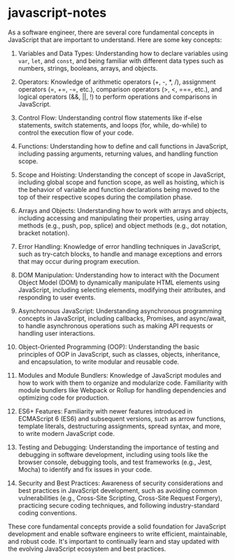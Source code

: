 # javascript-notes

As a software engineer, there are several core fundamental concepts in JavaScript that are important to understand. Here are some key concepts:

1. Variables and Data Types: Understanding how to declare variables using `var`, `let`, and `const`, and being familiar with different data types such as numbers, strings, booleans, arrays, and objects.

2. Operators: Knowledge of arithmetic operators (+, -, \*, /), assignment operators (=, +=, -=, etc.), comparison operators (>, <, ===, etc.), and logical operators (&&, ||, !) to perform operations and comparisons in JavaScript.

3. Control Flow: Understanding control flow statements like if-else statements, switch statements, and loops (for, while, do-while) to control the execution flow of your code.

4. Functions: Understanding how to define and call functions in JavaScript, including passing arguments, returning values, and handling function scope.

5. Scope and Hoisting: Understanding the concept of scope in JavaScript, including global scope and function scope, as well as hoisting, which is the behavior of variable and function declarations being moved to the top of their respective scopes during the compilation phase.

6. Arrays and Objects: Understanding how to work with arrays and objects, including accessing and manipulating their properties, using array methods (e.g., push, pop, splice) and object methods (e.g., dot notation, bracket notation).

7. Error Handling: Knowledge of error handling techniques in JavaScript, such as try-catch blocks, to handle and manage exceptions and errors that may occur during program execution.

8. DOM Manipulation: Understanding how to interact with the Document Object Model (DOM) to dynamically manipulate HTML elements using JavaScript, including selecting elements, modifying their attributes, and responding to user events.

9. Asynchronous JavaScript: Understanding asynchronous programming concepts in JavaScript, including callbacks, Promises, and async/await, to handle asynchronous operations such as making API requests or handling user interactions.

10. Object-Oriented Programming (OOP): Understanding the basic principles of OOP in JavaScript, such as classes, objects, inheritance, and encapsulation, to write modular and reusable code.

11. Modules and Module Bundlers: Knowledge of JavaScript modules and how to work with them to organize and modularize code. Familiarity with module bundlers like Webpack or Rollup for handling dependencies and optimizing code for production.

12. ES6+ Features: Familiarity with newer features introduced in ECMAScript 6 (ES6) and subsequent versions, such as arrow functions, template literals, destructuring assignments, spread syntax, and more, to write modern JavaScript code.

13. Testing and Debugging: Understanding the importance of testing and debugging in software development, including using tools like the browser console, debugging tools, and test frameworks (e.g., Jest, Mocha) to identify and fix issues in your code.

14. Security and Best Practices: Awareness of security considerations and best practices in JavaScript development, such as avoiding common vulnerabilities (e.g., Cross-Site Scripting, Cross-Site Request Forgery), practicing secure coding techniques, and following industry-standard coding conventions.

These core fundamental concepts provide a solid foundation for JavaScript development and enable software engineers to write efficient, maintainable, and robust code. It's important to continually learn and stay updated with the evolving JavaScript ecosystem and best practices.
